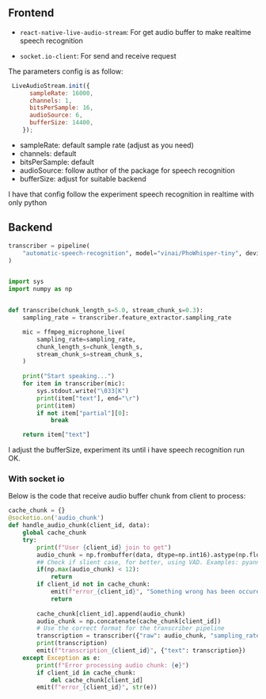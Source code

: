 ## Frontend

- `react-native-live-audio-stream`: For get audio buffer to make realtime speech recognition

- `socket.io-client`: For send and receive request

The parameters config is as follow:

```javascript
 LiveAudioStream.init({
      sampleRate: 16000,
      channels: 1,
      bitsPerSample: 16,
      audioSource: 6,
      bufferSize: 14400,
    });
```

- sampleRate: default sample rate (adjust as you need)
- channels: default
- bitsPerSample: default
- audioSource: follow author of the package for speech recognition
- bufferSize: adjust for suitable backend

I have that config follow the experiment speech recognition in realtime with only python

## Backend

```Python
transcriber = pipeline(
    "automatic-speech-recognition", model="vinai/PhoWhisper-tiny", device="cpu"
)


import sys
import numpy as np


def transcribe(chunk_length_s=5.0, stream_chunk_s=0.3):
    sampling_rate = transcriber.feature_extractor.sampling_rate

    mic = ffmpeg_microphone_live(
        sampling_rate=sampling_rate,
        chunk_length_s=chunk_length_s,
        stream_chunk_s=stream_chunk_s,
    )
    
    print("Start speaking...")
    for item in transcriber(mic):
        sys.stdout.write("\033[K")
        print(item["text"], end="\r")
        print(item)
        if not item["partial"][0]:
            break

    return item["text"]
```

I adjust the bufferSize, experiment its until i have speech recognition run OK.

### With socket io

Below is the code that receive audio buffer chunk from client to process:

```Python
cache_chunk = {}
@socketio.on('audio_chunk')
def handle_audio_chunk(client_id, data):
    global cache_chunk
    try:
        print(f"User {client_id} join to get")
        audio_chunk = np.frombuffer(data, dtype=np.int16).astype(np.float32) /255.0
        ## Check if slient case, for better, using VAD. Examples: pyannote
        if(np.max(audio_chunk) < 12):
            return
        if client_id not in cache_chunk:
            emit(f"error_{client_id}", "Something wrong has been occured, reload and try again!")
            return
        
        cache_chunk[client_id].append(audio_chunk)
        audio_chunk = np.concatenate(cache_chunk[client_id])
        # Use the correct format for the transcriber pipeline
        transcription = transcriber({"raw": audio_chunk, "sampling_rate": 16000})["text"]
        print(transcription)
        emit(f"transcription_{client_id}", {"text": transcription})
    except Exception as e:
        print(f"Error processing audio chunk: {e}")
        if client_id in cache_chunk:
            del cache_chunk[client_id]
        emit(f"error_{client_id}", str(e))
```
